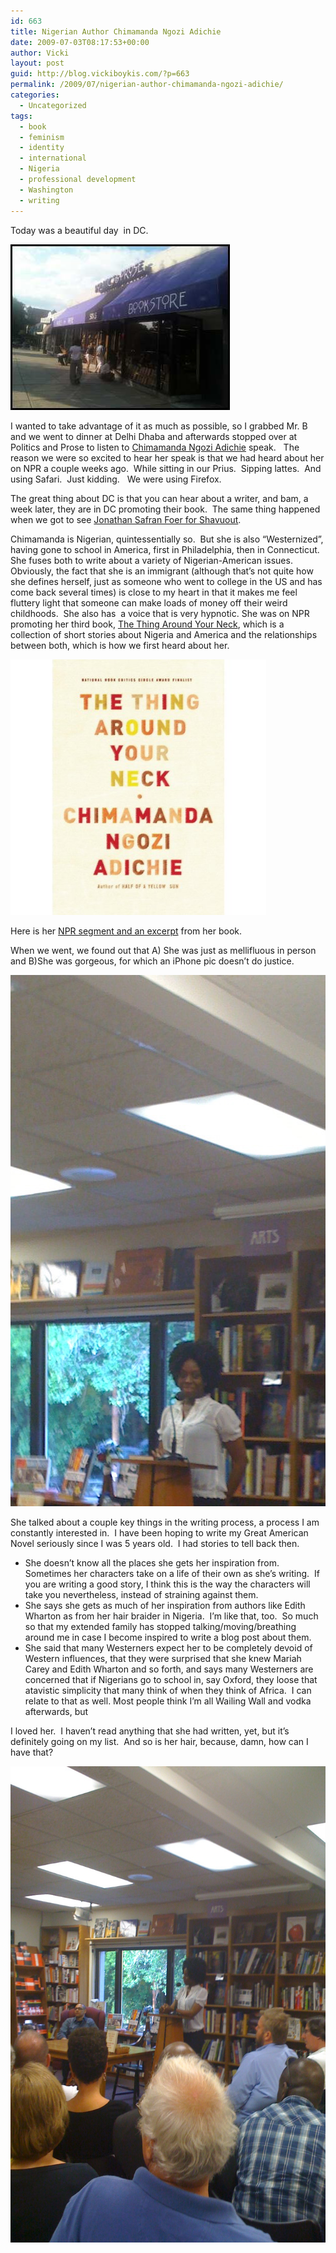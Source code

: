 ```yaml
---
id: 663
title: Nigerian Author Chimamanda Ngozi Adichie
date: 2009-07-03T08:17:53+00:00
author: Vicki
layout: post
guid: http://blog.vickiboykis.com/?p=663
permalink: /2009/07/nigerian-author-chimamanda-ngozi-adichie/
categories:
  - Uncategorized
tags:
  - book
  - feminism
  - identity
  - international
  - Nigeria
  - professional development
  - Washington
  - writing
---
```

Today was a beautiful day  in DC.

[<img class="aligncenter size-full wp-image-670" title="books" src="https://raw.githubusercontent.com/veekaybee/wlb/gh-pages/assets/images/2009/07/books.jpg" alt="books" width="351" height="265" />](https://raw.githubusercontent.com/veekaybee/wlb/gh-pages/assets/images/2009/07/books.jpg)

I wanted to take advantage of it as much as possible, so I grabbed Mr. B and we went to dinner at Delhi Dhaba and afterwards stopped over at Politics and Prose to listen to [Chimamanda Ngozi Adichie](http://en.wikipedia.org/wiki/Chimamanda_Ngozi_Adichie) speak.   The reason we were so excited to hear her speak is that we had heard about her on NPR a couple weeks ago.  While sitting in our Prius.  Sipping lattes.  And using Safari.  Just kidding.   We were using Firefox.

The great thing about DC is that you can hear about a writer, and bam, a week later, they are in DC promoting their book.  The same thing happened when we got to see [Jonathan Safran Foer for Shavuout](http://www.jewlicious.com/2009/05/shavu-what/).

Chimamanda is Nigerian, quintessentially so.  But she is also &#8220;Westernized&#8221;, having gone to school in America, first in Philadelphia, then in Connecticut.   She fuses both to write about a variety of Nigerian-American issues.  Obviously, the fact that she is an immigrant (although that&#8217;s not quite how she defines herself, just as someone who went to college in the US and has come back several times) is close to my heart in that it makes me feel fluttery light that someone can make loads of money off their weird childhoods.  She also has  a voice that is very hypnotic. She was on NPR promoting her third book, [The Thing Around Your Neck](http://www.amazon.com/Thing-Around-Your-Neck/dp/0307271072/ref=sr_1_1?ie=UTF8&s=books&qid=1241910497&sr=1-1), which is a collection of short stories about Nigeria and America and the relationships between both, which is how we first heard about her.

[<img class="aligncenter size-full wp-image-665" title="neck" src="https://raw.githubusercontent.com/veekaybee/wlb/gh-pages/assets/images/2009/07/neck.jpg" alt="neck" width="409" height="409" />](https://raw.githubusercontent.com/veekaybee/wlb/gh-pages/assets/images/2009/07/neck.jpg)

Here is her [NPR segment and an excerpt](http://www.npr.org/templates/story/story.php?storyId=105588688) from her book.

When we went, we found out that A) She was just as mellifluous in person and B)She was gorgeous, for which an iPhone pic doesn&#8217;t do justice.

[<img class="aligncenter size-full wp-image-666" title="img_0088" src="https://raw.githubusercontent.com/veekaybee/wlb/gh-pages/assets/images/2009/07/img_0088.jpg" alt="img_0088" width="519" height="850" />](https://raw.githubusercontent.com/veekaybee/wlb/gh-pages/assets/images/2009/07/img_0088.jpg)

She talked about a couple key things in the writing process, a process I am constantly interested in.  I have been hoping to write my Great American Novel seriously since I was 5 years old.  I had stories to tell back then.

  * She doesn&#8217;t know all the places she gets her inspiration from.  Sometimes her characters take on a life of their own as she&#8217;s writing.  If you are writing a good story, I think this is the way the characters will take you nevertheless, instead of straining against them.
  * She says she gets as much of her inspiration from authors like Edith Wharton as from her hair braider in Nigeria.  I&#8217;m like that, too.  So much so that my extended family has stopped talking/moving/breathing around me in case I become inspired to write a blog post about them.
  * She said that many Westerners expect her to be completely devoid of Western influences, that they were surprised that she knew Mariah Carey and Edith Wharton and so forth, and says many Westerners are concerned that if Nigerians go to school in, say Oxford, they loose that atavistic simplicity that many think of when they think of Africa.  I can relate to that as well. Most people think I&#8217;m all Wailing Wall and vodka afterwards, but

I loved her.  I haven&#8217;t read anything that she had written, yet, but it&#8217;s definitely going on my list.  And so is her hair, because, damn, how can I have that?

<p style="text-align: center;">
  <a href="https://raw.githubusercontent.com/veekaybee/wlb/gh-pages/assets/images/2009/07/img_0091.jpg"><img class="aligncenter size-full wp-image-667" title="img_0091" src="https://raw.githubusercontent.com/veekaybee/wlb/gh-pages/assets/images/2009/07/img_0091.jpg" alt="img_0091" width="571" height="762" /></a>
</p>
